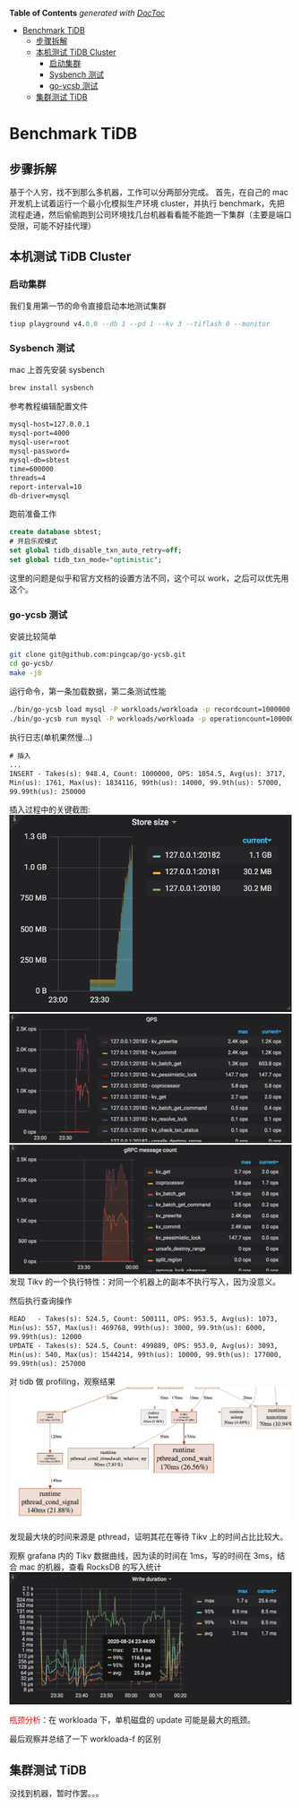 <!-- START doctoc generated TOC please keep comment here to allow auto update -->
<!-- DON'T EDIT THIS SECTION, INSTEAD RE-RUN doctoc TO UPDATE -->
**Table of Contents**  *generated with [DocToc](https://github.com/thlorenz/doctoc)*

- [Benchmark TiDB](#benchmark-tidb)
  - [步骤拆解](#步骤拆解)
  - [本机测试 TiDB Cluster](#本机测试-tidb-cluster)
    - [启动集群](#启动集群)
    - [Sysbench 测试](#sysbench-测试)
    - [go-ycsb 测试](#go-ycsb-测试)
  - [集群测试 TiDB](#集群测试-tidb)

<!-- END doctoc generated TOC please keep comment here to allow auto update -->

# Benchmark TiDB
## 步骤拆解
基于个人穷，找不到那么多机器，工作可以分两部分完成。
首先，在自己的 mac 开发机上试着运行一个最小化模拟生产环境 cluster，并执行 benchmark，先把流程走通，然后偷偷跑到公司环境找几台机器看看能不能跑一下集群（主要是端口受限，可能不好挂代理）

## 本机测试 TiDB Cluster

### 启动集群
我们复用第一节的命令直接启动本地测试集群
```sql
tiup playground v4.0.0 --db 1 --pd 1 --kv 3 --tiflash 0 --monitor
```

### Sysbench 测试
mac 上首先安装 sysbench
```sh
brew install sysbench
```

参考教程编辑配置文件
```
mysql-host=127.0.0.1
mysql-port=4000
mysql-user=root
mysql-password=
mysql-db=sbtest
time=600000
threads=4
report-interval=10
db-driver=mysql
```

跑前准备工作
```sql
create database sbtest;
# 开启乐观模式
set global tidb_disable_txn_auto_retry=off;
set global tidb_txn_mode="optimistic";
```

这里的问题是似乎和官方文档的设置方法不同，这个可以 work，之后可以优先用这个。


### go-ycsb 测试
安装比较简单
```sh
git clone git@github.com:pingcap/go-ycsb.git
cd go-ycsb/
make -j8
```

运行命令，第一条加载数据，第二条测试性能
```sh
./bin/go-ycsb load mysql -P workloads/workloada -p recordcount=1000000 -p mysql.host=127.0.0.1 -p mysql.port=4000 --threads 4
./bin/go-ycsb run mysql -P workloads/workloada -p operationcount=1000000 -p mysql.host=127.0.0.1 -p mysql.port=4000 --threads 4
```

执行日志(单机果然慢...)
```
# 插入
...
INSERT - Takes(s): 948.4, Count: 1000000, OPS: 1054.5, Avg(us): 3717, Min(us): 1761, Max(us): 1834116, 99th(us): 14000, 99.9th(us): 57000, 99.99th(us): 250000
```
插入过程中的关键截图: 
![cluster store](ycsb-mac-worka-load-1.png)
![cluster qps](ycsb-mac-worka-load-2.png)
![cluster qps](ycsb-mac-worka-load-3.png)
发现 Tikv 的一个执行特性：对同一个机器上的副本不执行写入，因为没意义。

然后执行查询操作
```
READ   - Takes(s): 524.5, Count: 500111, OPS: 953.5, Avg(us): 1073, Min(us): 557, Max(us): 469768, 99th(us): 3000, 99.9th(us): 6000, 99.99th(us): 12000
UPDATE - Takes(s): 524.5, Count: 499889, OPS: 953.0, Avg(us): 3093, Min(us): 540, Max(us): 1544214, 99th(us): 10000, 99.9th(us): 177000, 99.99th(us): 257000
```

对 tidb 做 profiling，观察结果
![cluster qps](ycsb-mac-worka-load-4.png)

发现最大块的时间来源是 pthread，证明其花在等待 Tikv 上的时间占比比较大。

观察 grafana 内的 Tikv 数据曲线，因为读的时间在 1ms，写的时间在 3ms，结合 mac 的机器，查看 RocksDB 的写入统计
![cluster qps](ycsb-mac-worka-load-5.png)

<font color='red'>瓶颈分析</font>：在 workloada 下，单机磁盘的 update 可能是最大的瓶颈。

最后观察并总结了一下 workloada-f 的区别

## 集群测试 TiDB
没找到机器，暂时作罢。。。
